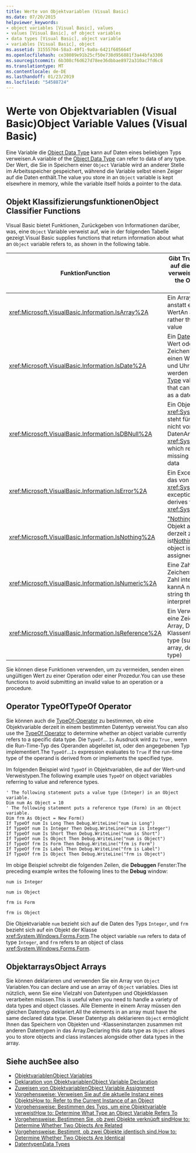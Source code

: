 ```yaml
---
title: Werte von Objektvariablen (Visual Basic)
ms.date: 07/20/2015
helpviewer_keywords:
- object variables [Visual Basic], values
- values [Visual Basic], of object variables
- data types [Visual Basic], object variable
- variables [Visual Basic], object
ms.assetid: 31555704-58a3-49f1-9a0a-6421f605664f
ms.openlocfilehash: ce38089e91b25cf50e738d956881f3a44bfa3306
ms.sourcegitcommit: 6b308cf6d627d78ee36dbbae8972a310ac7fd6c8
ms.translationtype: MT
ms.contentlocale: de-DE
ms.lasthandoff: 01/23/2019
ms.locfileid: "54588724"
---
```

# <a name="object-variable-values-visual-basic"></a><span data-ttu-id="f7f8d-102">Werte von Objektvariablen (Visual Basic)</span><span class="sxs-lookup"><span data-stu-id="f7f8d-102">Object Variable Values (Visual Basic)</span></span>
<span data-ttu-id="f7f8d-103">Eine Variable die [Object Data Type](../../../../visual-basic/language-reference/data-types/object-data-type.md) kann auf Daten eines beliebigen Typs verweisen.</span><span class="sxs-lookup"><span data-stu-id="f7f8d-103">A variable of the [Object Data Type](../../../../visual-basic/language-reference/data-types/object-data-type.md) can refer to data of any type.</span></span> <span data-ttu-id="f7f8d-104">Der Wert, die Sie in Speichern einer `Object` Variable wird an anderer Stelle im Arbeitsspeicher gespeichert, während die Variable selbst einen Zeiger auf die Daten enthält.</span><span class="sxs-lookup"><span data-stu-id="f7f8d-104">The value you store in an `Object` variable is kept elsewhere in memory, while the variable itself holds a pointer to the data.</span></span>  
  
## <a name="object-classifier-functions"></a><span data-ttu-id="f7f8d-105">Objekt Klassifizierungsfunktionen</span><span class="sxs-lookup"><span data-stu-id="f7f8d-105">Object Classifier Functions</span></span>  
 <span data-ttu-id="f7f8d-106">Visual Basic bietet Funktionen, Zurückgeben von Informationen darüber, was, eine `Object` Variable verweist auf, wie in der folgenden Tabelle gezeigt.</span><span class="sxs-lookup"><span data-stu-id="f7f8d-106">Visual Basic supplies functions that return information about what an `Object` variable refers to, as shown in the following table.</span></span>  
  
|<span data-ttu-id="f7f8d-107">Funktion</span><span class="sxs-lookup"><span data-stu-id="f7f8d-107">Function</span></span>|<span data-ttu-id="f7f8d-108">Gibt True zurück, wenn auf die Objektvariable verweist</span><span class="sxs-lookup"><span data-stu-id="f7f8d-108">Returns True if the Object variable refers to</span></span>|  
|--------------|---------------------------------------------------|  
|<xref:Microsoft.VisualBasic.Information.IsArray%2A>|<span data-ttu-id="f7f8d-109">Ein Array von Werten, anstatt einen einzelnen Wert</span><span class="sxs-lookup"><span data-stu-id="f7f8d-109">An array of values, rather than a single value</span></span>|  
|<xref:Microsoft.VisualBasic.Information.IsDate%2A>|<span data-ttu-id="f7f8d-110">Ein [Date-Datentyps](../../../../visual-basic/language-reference/data-types/date-data-type.md) Wert oder eine Zeichenfolge, die als einen Wert für Datum und Uhrzeit interpretiert werden kann</span><span class="sxs-lookup"><span data-stu-id="f7f8d-110">A [Date Data Type](../../../../visual-basic/language-reference/data-types/date-data-type.md) value, or a string that can be interpreted as a date and time value</span></span>|  
|<xref:Microsoft.VisualBasic.Information.IsDBNull%2A>|<span data-ttu-id="f7f8d-111">Ein Objekt des Typs <xref:System.DBNull>, steht für fehlende oder nicht vorhandene Daten</span><span class="sxs-lookup"><span data-stu-id="f7f8d-111">An object of type <xref:System.DBNull>, which represents missing or nonexistent data</span></span>|  
|<xref:Microsoft.VisualBasic.Information.IsError%2A>|<span data-ttu-id="f7f8d-112">Ein Exception-Objekt, das von abgeleitet ist <xref:System.Exception></span><span class="sxs-lookup"><span data-stu-id="f7f8d-112">An exception object, which derives from <xref:System.Exception></span></span>|  
|<xref:Microsoft.VisualBasic.Information.IsNothing%2A>|<span data-ttu-id="f7f8d-113">["Nothing"](../../../../visual-basic/language-reference/nothing.md), d. h. kein Objekt auf die Variable derzeit zugewiesen ist</span><span class="sxs-lookup"><span data-stu-id="f7f8d-113">[Nothing](../../../../visual-basic/language-reference/nothing.md), that is, no object is currently assigned to the variable</span></span>|  
|<xref:Microsoft.VisualBasic.Information.IsNumeric%2A>|<span data-ttu-id="f7f8d-114">Eine Zahl oder eine Zeichenfolge, die als Zahl interpretiert werden kann</span><span class="sxs-lookup"><span data-stu-id="f7f8d-114">A number, or a string that can be interpreted as a number</span></span>|  
|<xref:Microsoft.VisualBasic.Information.IsReference%2A>|<span data-ttu-id="f7f8d-115">Ein Verweistyp (z. B. eine Zeichenfolge, ein Array, Delegat oder ein Klassentyp)</span><span class="sxs-lookup"><span data-stu-id="f7f8d-115">A reference type (such as a string, array, delegate, or class type)</span></span>|  
  
 <span data-ttu-id="f7f8d-116">Sie können diese Funktionen verwenden, um zu vermeiden, senden einen ungültigen Wert zu einer Operation oder einer Prozedur.</span><span class="sxs-lookup"><span data-stu-id="f7f8d-116">You can use these functions to avoid submitting an invalid value to an operation or a procedure.</span></span>  
  
## <a name="typeof-operator"></a><span data-ttu-id="f7f8d-117">Operator TypeOf</span><span class="sxs-lookup"><span data-stu-id="f7f8d-117">TypeOf Operator</span></span>  
 <span data-ttu-id="f7f8d-118">Sie können auch die [TypeOf-Operator](../../../../visual-basic/language-reference/operators/typeof-operator.md) zu bestimmen, ob eine Objektvariable derzeit in einem bestimmten Datentyp verweist.</span><span class="sxs-lookup"><span data-stu-id="f7f8d-118">You can also use the [TypeOf Operator](../../../../visual-basic/language-reference/operators/typeof-operator.md) to determine whether an object variable currently refers to a specific data type.</span></span> <span data-ttu-id="f7f8d-119">Die `TypeOf`... `Is` Ausdruck wird zu `True` , wenn die Run-Time-Typ des Operanden abgeleitet ist, oder den angegebenen Typ implementiert.</span><span class="sxs-lookup"><span data-stu-id="f7f8d-119">The `TypeOf`...`Is` expression evaluates to `True` if the run-time type of the operand is derived from or implements the specified type.</span></span>  
  
 <span data-ttu-id="f7f8d-120">Im folgenden Beispiel wird `TypeOf` in Objektvariablen, die auf der Wert-und Verweistypen.</span><span class="sxs-lookup"><span data-stu-id="f7f8d-120">The following example uses `TypeOf` on object variables referring to value and reference types.</span></span>  
  
```  
' The following statement puts a value type (Integer) in an Object variable.  
Dim num As Object = 10  
' The following statement puts a reference type (Form) in an Object variable.  
Dim frm As Object = New Form()  
If TypeOf num Is Long Then Debug.WriteLine("num is Long")  
If TypeOf num Is Integer Then Debug.WriteLine("num is Integer")  
If TypeOf num Is Short Then Debug.WriteLine("num is Short")  
If TypeOf num Is Object Then Debug.WriteLine("num is Object")  
If TypeOf frm Is Form Then Debug.WriteLine("frm is Form")  
If TypeOf frm Is Label Then Debug.WriteLine("frm is Label")  
If TypeOf frm Is Object Then Debug.WriteLine("frm is Object")  
```  
  
 <span data-ttu-id="f7f8d-121">Im obige Beispiel schreibt die folgenden Zeilen, die **Debuggen** Fenster:</span><span class="sxs-lookup"><span data-stu-id="f7f8d-121">The preceding example writes the following lines to the **Debug** window:</span></span>  
  
 `num is Integer`  
  
 `num is Object`  
  
 `frm is Form`  
  
 `frm is Object`  
  
 <span data-ttu-id="f7f8d-122">Die Objektvariable `num` bezieht sich auf die Daten des Typs `Integer`, und `frm` bezieht sich auf ein Objekt der Klasse <xref:System.Windows.Forms.Form>.</span><span class="sxs-lookup"><span data-stu-id="f7f8d-122">The object variable `num` refers to data of type `Integer`, and `frm` refers to an object of class <xref:System.Windows.Forms.Form>.</span></span>  
  
## <a name="object-arrays"></a><span data-ttu-id="f7f8d-123">Objektarrays</span><span class="sxs-lookup"><span data-stu-id="f7f8d-123">Object Arrays</span></span>  
 <span data-ttu-id="f7f8d-124">Sie können deklarieren und verwenden Sie ein Array von `Object` Variablen.</span><span class="sxs-lookup"><span data-stu-id="f7f8d-124">You can declare and use an array of `Object` variables.</span></span> <span data-ttu-id="f7f8d-125">Dies ist nützlich, wenn Sie eine Vielzahl von Datentypen und Objektklassen verarbeiten müssen.</span><span class="sxs-lookup"><span data-stu-id="f7f8d-125">This is useful when you need to handle a variety of data types and object classes.</span></span> <span data-ttu-id="f7f8d-126">Alle Elemente in einem Array müssen den gleichen Datentyp deklariert.</span><span class="sxs-lookup"><span data-stu-id="f7f8d-126">All the elements in an array must have the same declared data type.</span></span> <span data-ttu-id="f7f8d-127">Dieser Datentyp als deklarieren `Object` ermöglicht Ihnen das Speichern von Objekten und -Klasseninstanzen zusammen mit anderen Datentypen in das Array.</span><span class="sxs-lookup"><span data-stu-id="f7f8d-127">Declaring this data type as `Object` allows you to store objects and class instances alongside other data types in the array.</span></span>  
  
## <a name="see-also"></a><span data-ttu-id="f7f8d-128">Siehe auch</span><span class="sxs-lookup"><span data-stu-id="f7f8d-128">See also</span></span>
- [<span data-ttu-id="f7f8d-129">Objektvariablen</span><span class="sxs-lookup"><span data-stu-id="f7f8d-129">Object Variables</span></span>](../../../../visual-basic/programming-guide/language-features/variables/object-variables.md)
- [<span data-ttu-id="f7f8d-130">Deklaration von Objektvariablen</span><span class="sxs-lookup"><span data-stu-id="f7f8d-130">Object Variable Declaration</span></span>](../../../../visual-basic/programming-guide/language-features/variables/object-variable-declaration.md)
- [<span data-ttu-id="f7f8d-131">Zuweisen von Objektvariablen</span><span class="sxs-lookup"><span data-stu-id="f7f8d-131">Object Variable Assignment</span></span>](../../../../visual-basic/programming-guide/language-features/variables/object-variable-assignment.md)
- [<span data-ttu-id="f7f8d-132">Vorgehensweise: Verweisen Sie auf die aktuelle Instanz eines Objekts</span><span class="sxs-lookup"><span data-stu-id="f7f8d-132">How to: Refer to the Current Instance of an Object</span></span>](../../../../visual-basic/programming-guide/language-features/variables/how-to-refer-to-the-current-instance-of-an-object.md)
- [<span data-ttu-id="f7f8d-133">Vorgehensweise: Bestimmen des Typs, um eine Objektvariable verweist</span><span class="sxs-lookup"><span data-stu-id="f7f8d-133">How to: Determine What Type an Object Variable Refers To</span></span>](../../../../visual-basic/programming-guide/language-features/variables/how-to-determine-what-type-an-object-variable-refers-to.md)
- [<span data-ttu-id="f7f8d-134">Vorgehensweise: Bestimmen Sie, ob zwei Objekte verknüpft sind</span><span class="sxs-lookup"><span data-stu-id="f7f8d-134">How to: Determine Whether Two Objects Are Related</span></span>](../../../../visual-basic/programming-guide/language-features/variables/how-to-determine-whether-two-objects-are-related.md)
- [<span data-ttu-id="f7f8d-135">Vorgehensweise: Bestimmt, ob zwei Objekte identisch sind.</span><span class="sxs-lookup"><span data-stu-id="f7f8d-135">How to: Determine Whether Two Objects Are Identical</span></span>](../../../../visual-basic/programming-guide/language-features/variables/how-to-determine-whether-two-objects-are-identical.md)
- [<span data-ttu-id="f7f8d-136">Datentypen</span><span class="sxs-lookup"><span data-stu-id="f7f8d-136">Data Types</span></span>](../../../../visual-basic/programming-guide/language-features/data-types/index.md)
